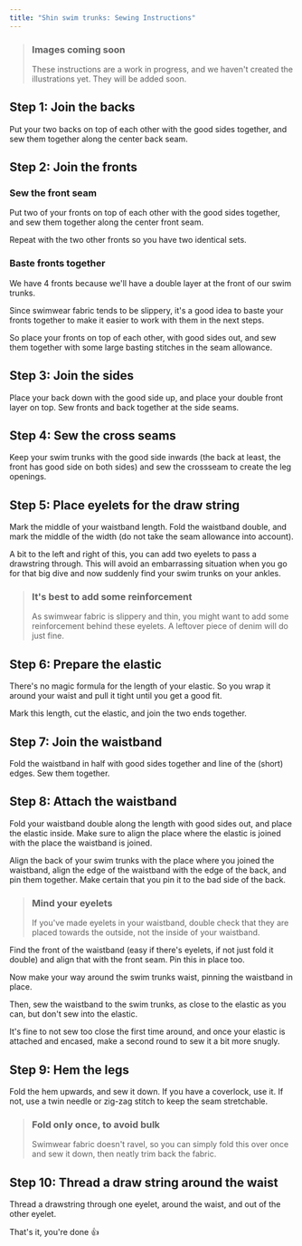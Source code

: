 ```yaml
---
title: "Shin swim trunks: Sewing Instructions"
---
```


> ### Images coming soon
>
> These instructions are a work in progress, and we haven't created the illustrations yet.
> They will be added soon.

## Step 1: Join the backs

Put your two backs on top of each other with the good sides together, and sew them together along the center back seam.

## Step 2: Join the fronts

### Sew the front seam

Put two of your fronts on top of each other with the good sides together, and sew them together along the center front seam.

Repeat with the two other fronts so you have two identical sets.

### Baste fronts together

We have 4 fronts because we'll have a double layer at the front of our swim trunks.

Since swimwear fabric tends to be slippery, it's a good idea to baste your fronts together to make it
easier to work with them in the next steps.

So place your fronts on top of each other, with good sides out, and sew them together with some
large basting stitches in the seam allowance.

## Step 3: Join the sides

Place your back down with the good side up, and place your double front layer on top.
Sew fronts and back together at the side seams.

## Step 4: Sew the cross seams

Keep your swim trunks with the good side inwards (the back at least, the front has good side on both sides)
and sew the crossseam to create the leg openings.

## Step 5: Place eyelets for the draw string

Mark the middle of your waistband length. Fold the waistband double, and mark the middle of the width
(do not take the seam allowance into account).

A bit to the left and right of this, you can add two eyelets to pass a drawstring through.
This will avoid an embarrassing situation when you go for that big dive and now suddenly find your
swim trunks on your ankles.

> ### It's best to add some reinforcement
>
> As swimwear fabric is slippery and thin, you might want to add some reinforcement behind these
> eyelets. A leftover piece of denim will do just fine.

## Step 6: Prepare the elastic

There's no magic formula for the length of your elastic. So you wrap it around your waist and pull
it tight until you get a good fit.

Mark this length, cut the elastic, and join the two ends together.

## Step 7: Join the waistband

Fold the waistband in half with good sides together and line of the (short) edges.
Sew them together.

## Step 8: Attach the waistband

Fold your waistband double along the length with good sides out, and place the elastic inside.
Make sure to align the place where the elastic is joined with the place the waistband is joined.

Align the back of your swim trunks with the place where you joined the waistband,
align the edge of the waistband with the edge of the back, and pin them together.
Make certain that you pin it to the bad side of the back.

> ### Mind your eyelets
>
> If you've made eyelets in your waistband, double check that they are placed towards the outside,
> not the inside of your waistband.

Find the front of the waistband (easy if there's eyelets, if not just fold it double) and align that
with the front seam. Pin this in place too.

Now make your way around the swim trunks waist, pinning the waistband in place.

Then, sew the waistband to the swim trunks, as close to the elastic as you can, but don't sew
into the elastic.

It's fine to not sew too close the first time around, and once your elastic is attached and encased,
make a second round to sew it a bit more snugly.

## Step 9: Hem the legs

Fold the hem upwards, and sew it down. If you have a coverlock, use it.
If not, use a twin needle or zig-zag stitch to keep the seam stretchable.

> ### Fold only once, to avoid bulk
>
> Swimwear fabric doesn't ravel, so you can simply fold this over once and sew it down, then neatly trim back the fabric.

## Step 10: Thread a draw string around the waist

Thread a drawstring through one eyelet, around the waist, and out of the other eyelet.

That's it, you're done 👍
